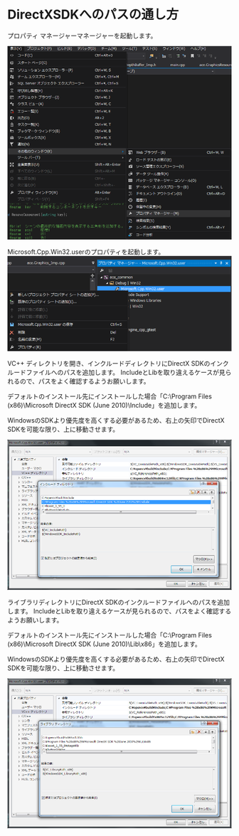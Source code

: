 ﻿# DirectXSDKへのパスの通し方

プロパティ マネージャーマネージャーを起動します。

![プロパティマネージャー](img/PropertyManager.png)

Microsoft.Cpp.Win32.userのプロパティを起動します。
![Microsoft.Cpp.Win32.user](img/user.png)

VC++ ディレクトリを開き、インクルードディレクトリにDirectX SDKのインクルードファイルへのパスを追加します。
IncludeとLibを取り違えるケースが見られるので、パスをよく確認するようお願いします。

デフォルトのインストール先にインストールした場合「C:\Program Files (x86)\Microsoft DirectX SDK (June 2010)\Include」を追加します。

WindowsのSDKより優先度を高くする必要があるため、右上の矢印でDirectX SDKを可能な限り、上に移動させます。

![DirectXSDK01](img/DirectXSDK01.png)

ライブラリディレクトリにDirectX SDKのインクルードファイルへのパスを追加します。
IncludeとLibを取り違えるケースが見られるので、パスをよく確認するようお願いします。

デフォルトのインストール先にインストールした場合「C:\Program Files (x86)\Microsoft DirectX SDK (June 2010)\Lib\x86」を追加します。

WindowsのSDKより優先度を高くする必要があるため、右上の矢印でDirectX SDKを可能な限り、上に移動させます。

![DirectXSDK02](img/DirectXSDK02.png)
